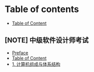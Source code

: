 # Table of contents

* [Table of Content](README.md)

## \[NOTE\] 中级软件设计师考试

* [Preface](note-sdtest/preface.md)
* [Table of Content](note-sdtest/table-of-content.md)
* [1. 计算机组成与体系结构](note-sdtest/1_computer_structure.md)

